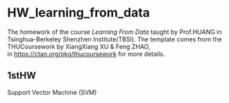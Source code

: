 # HW_learning_from_data
The homework of the course *Learning From Data* taught by Prof.HUANG in Tsinghua-Berkeley Shenzhen Institute(TBSI).
The template comes from the THUCoursework by XiangXiang XU & Feng ZHAO,  
in https://ctan.org/pkg/thucoursework for more details.  
## 1stHW ##
Support Vector Machine (SVM)  

